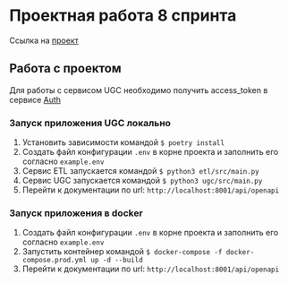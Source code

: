# Проектная работа 8 спринта

Ссылка на [проект](https://github.com/GA10v/ugc_sprint_1)

## Работа с проектом

Для работы с сервисом UGC необходимо получить access_token в сервисе [Auth](https://github.com/GA10v/Auth_sprint_2)

### Запуск приложения UGC локально
1. Установить зависимости командой
    ```$ poetry install```
2. Создать файл конфигурации ```.env``` в корне проекта и заполнить его согласно ```example.env ```
3. Cервис ETL запускается командой
    ```$ python3 etl/src/main.py```
4. Сервис UGC запускается командой
    ```$ python3 ugc/src/main.py```
5. Перейти к документации по url: ```http://localhost:8001/api/openapi```


### Запуск приложения в docker
1. Создать файл конфигурации ```.env``` в корне проекта и заполнить его согласно ```example.env ```
2. Запустить контейнер командой
    ```$ docker-compose -f docker-compose.prod.yml up -d --build ```
3. Перейти к документации по url: ```http://localhost:8001/api/openapi```
